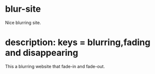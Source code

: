 # blur-site
Nice blurring site.

# description: keys = blurring,fading and disappearing
This a blurring website that fade-in and fade-out.
